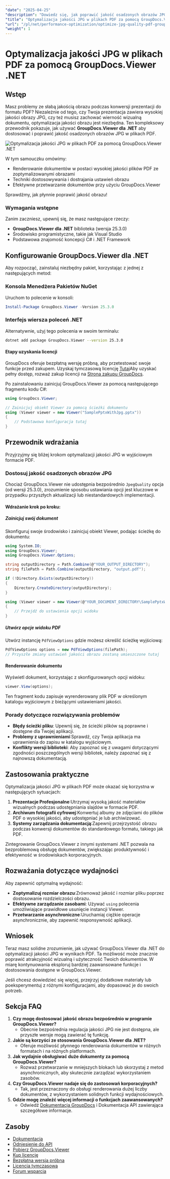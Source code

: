 ```yaml
---
"date": "2025-04-25"
"description": "Dowiedz się, jak poprawić jakość osadzonych obrazów JPG podczas konwersji prezentacji do formatu PDF za pomocą GroupDocs.Viewer dla .NET. Ten przewodnik obejmuje konfigurację, techniki optymalizacji i praktyczne zastosowania."
"title": "Optymalizacja jakości JPG w plikach PDF za pomocą GroupDocs.Viewer .NET&#58; Kompleksowy przewodnik"
"url": "/pl/net/performance-optimization/optimize-jpg-quality-pdf-groupdocs-viewer-net/"
"weight": 1
---
```


# Optymalizacja jakości JPG w plikach PDF za pomocą GroupDocs.Viewer .NET

## Wstęp

Masz problemy ze słabą jakością obrazu podczas konwersji prezentacji do formatu PDF? Niezależnie od tego, czy Twoja prezentacja zawiera wysokiej jakości obrazy JPG, czy też musisz zachować wierność wizualną dokumentu, optymalizacja jakości obrazu jest niezbędna. Ten kompleksowy przewodnik pokazuje, jak używać **GroupDocs.Viewer dla .NET** aby dostosować i poprawić jakość osadzonych obrazów JPG w plikach PDF.

![Optymalizacja jakości JPG w plikach PDF za pomocą GroupDocs.Viewer .NET](/viewer/performance-optimization/optimize-jpg-quality-in-pdfs.png)

W tym samouczku omówimy:
- Renderowanie dokumentów w postaci wysokiej jakości plików PDF ze zoptymalizowanymi obrazami
- Techniki dostosowywania i dostrajania ustawień obrazu
- Efektywne przetwarzanie dokumentów przy użyciu GroupDocs.Viewer

Sprawdźmy, jak płynnie poprawić jakość obrazu!

### Wymagania wstępne

Zanim zaczniesz, upewnij się, że masz następujące rzeczy:
- **GroupDocs.Viewer dla .NET** biblioteka (wersja 25.3.0)
- Środowisko programistyczne, takie jak Visual Studio
- Podstawowa znajomość koncepcji C# i .NET Framework

## Konfigurowanie GroupDocs.Viewer dla .NET

Aby rozpocząć, zainstaluj niezbędny pakiet, korzystając z jednej z następujących metod:

### Konsola Menedżera Pakietów NuGet

Uruchom to polecenie w konsoli:

```powershell
Install-Package GroupDocs.Viewer -Version 25.3.0
```

### Interfejs wiersza poleceń .NET

Alternatywnie, użyj tego polecenia w swoim terminalu:

```bash
dotnet add package GroupDocs.Viewer --version 25.3.0
```

#### Etapy uzyskania licencji

GroupDocs oferuje bezpłatną wersję próbną, aby przetestować swoje funkcje przed zakupem. Uzyskaj tymczasową licencję [Tutaj](https://purchase.groupdocs.com/temporary-license/)Aby uzyskać pełny dostęp, rozważ zakup licencji na [Strona zakupu GroupDocs](https://purchase.groupdocs.com/buy).

Po zainstalowaniu zainicjuj GroupDocs.Viewer za pomocą następującego fragmentu kodu C#:

```csharp
using GroupDocs.Viewer;

// Zainicjuj obiekt Viewer za pomocą ścieżki dokumentu
using (Viewer viewer = new Viewer("SamplePptxWithJpg.pptx"))
{
    // Podstawowa konfiguracja tutaj
}
```

## Przewodnik wdrażania

Przyjrzyjmy się bliżej krokom optymalizacji jakości JPG w wyjściowym formacie PDF.

### Dostosuj jakość osadzonych obrazów JPG

Chociaż GroupDocs.Viewer nie udostępnia bezpośrednio `JpegQuality` opcja (od wersji 25.3.0), zrozumienie sposobu ustawiania opcji jest kluczowe w przypadku przyszłych aktualizacji lub niestandardowych implementacji.

#### Wdrażanie krok po kroku:

##### Zainicjuj swój dokument

Skonfiguruj swoje środowisko i zainicjuj obiekt Viewer, podając ścieżkę do dokumentu:

```csharp
using System.IO;
using GroupDocs.Viewer;
using GroupDocs.Viewer.Options;

string outputDirectory = Path.Combine(@"YOUR_OUTPUT_DIRECTORY");
string filePath = Path.Combine(outputDirectory, "output.pdf");

if (!Directory.Exists(outputDirectory))
{
    Directory.CreateDirectory(outputDirectory);
}

using (Viewer viewer = new Viewer(@"YOUR_DOCUMENT_DIRECTORY\SamplePptxWithJpg.pptx"))
{
    // Przejdź do ustawienia opcji widoku
}
```

##### Utwórz opcje widoku PDF

Utwórz instancję `PdfViewOptions` gdzie możesz określić ścieżkę wyjściową:

```csharp
PdfViewOptions options = new PdfViewOptions(filePath);
// Przyszłe zmiany ustawień jakości obrazu zostaną umieszczone tutaj
```

#### Renderowanie dokumentu

Wyświetl dokument, korzystając z skonfigurowanych opcji widoku:

```csharp
viewer.View(options);
```

Ten fragment kodu zapisuje wyrenderowany plik PDF w określonym katalogu wyjściowym z bieżącymi ustawieniami jakości.

### Porady dotyczące rozwiązywania problemów
- **Błędy ścieżki pliku**: Upewnij się, że ścieżki plików są poprawne i dostępne dla Twojej aplikacji.
- **Problemy z uprawnieniami**:Sprawdź, czy Twoja aplikacja ma uprawnienia do zapisu w katalogu wyjściowym.
- **Konflikty wersji biblioteki**: Aby zapoznać się z uwagami dotyczącymi zgodności poszczególnych wersji bibliotek, należy zapoznać się z najnowszą dokumentacją.

## Zastosowania praktyczne

Optymalizacja jakości JPG w plikach PDF może okazać się korzystna w następujących sytuacjach:
1. **Prezentacje Profesjonalne**:Utrzymaj wysoką jakość materiałów wizualnych podczas udostępniania slajdów w formacie PDF.
2. **Archiwum fotografii cyfrowej**:Konwertuj albumy ze zdjęciami do plików PDF o wysokiej jakości, aby udostępniać je lub archiwizować.
3. **Systemy zarządzania dokumentacją**:Zapewnij przejrzystość obrazu podczas konwersji dokumentów do standardowego formatu, takiego jak PDF.

Zintegrowanie GroupDocs.Viewer z innymi systemami .NET pozwala na bezproblemową obsługę dokumentów, zwiększając produktywność i efektywność w środowiskach korporacyjnych.

## Rozważania dotyczące wydajności

Aby zapewnić optymalną wydajność:
- **Zoptymalizuj rozmiar obrazu**:Zrównoważ jakość i rozmiar pliku poprzez dostosowanie rozdzielczości obrazu.
- **Efektywne zarządzanie zasobami**: Używać `using` polecenia umożliwiające prawidłowe usunięcie instancji Viewer.
- **Przetwarzanie asynchroniczne**:Uruchamiaj ciężkie operacje asynchronicznie, aby zapewnić responsywność aplikacji.

## Wniosek

Teraz masz solidne zrozumienie, jak używać GroupDocs.Viewer dla .NET do optymalizacji jakości JPG w wynikach PDF. Ta możliwość może znacznie poprawić atrakcyjność wizualną i użyteczność Twoich dokumentów. W miarę kontynuowania eksploruj bardziej zaawansowane funkcje i dostosowania dostępne w GroupDocs.Viewer.

Jeśli chcesz dowiedzieć się więcej, przejrzyj dodatkowe materiały lub poeksperymentuj z różnymi konfiguracjami, aby dopasować je do swoich potrzeb.

## Sekcja FAQ

1. **Czy mogę dostosować jakość obrazu bezpośrednio w programie GroupDocs.Viewer?**
   - Obecnie bezpośrednia regulacja jakości JPG nie jest dostępna, ale przyszłe wersje mogą zawierać tę funkcję.
2. **Jakie są korzyści ze stosowania GroupDocs.Viewer dla .NET?**
   - Oferuje możliwość płynnego renderowania dokumentów w różnych formatach i na różnych platformach.
3. **Jak wydajnie obsługiwać duże dokumenty za pomocą GroupDocs.Viewer?**
   - Rozważ przetwarzanie w mniejszych blokach lub skorzystaj z metod asynchronicznych, aby skutecznie zarządzać wykorzystaniem zasobów.
4. **Czy GroupDocs.Viewer nadaje się do zastosowań korporacyjnych?**
   - Tak, jest przeznaczony do obsługi renderowania dużej liczby dokumentów, z wykorzystaniem solidnych funkcji wydajnościowych.
5. **Gdzie mogę znaleźć więcej informacji o funkcjach zaawansowanych?**
   - Odwiedź [Dokumentacja GroupDocs](https://docs.groupdocs.com/viewer/net/) i Dokumentacja API zawierająca szczegółowe informacje.

## Zasoby
- [Dokumentacja](https://docs.groupdocs.com/viewer/net/)
- [Odniesienie do API](https://reference.groupdocs.com/viewer/net/)
- [Pobierz GroupDocs.Viewer](https://releases.groupdocs.com/viewer/net/)
- [Kup licencję](https://purchase.groupdocs.com/buy)
- [Bezpłatna wersja próbna](https://releases.groupdocs.com/viewer/net/)
- [Licencja tymczasowa](https://purchase.groupdocs.com/temporary-license/)
- [Forum wsparcia](https://forum.groupdocs.com/c/viewer/9)